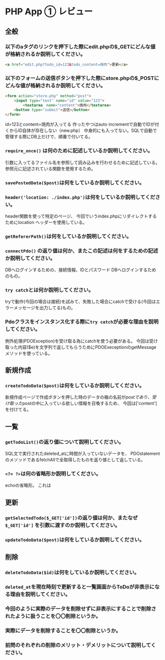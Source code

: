 # PHP App ① レビュー

## 全般

### 以下のaタグのリンクを押下した際にedit.phpの$_GETにどんな値が格納されるか説明してください。

```html
<a href="edit.php?todo_id=123&todo_content=焼肉">更新</a>
```

### 以下のフォームの送信ボタンを押下した際にstore.phpの$_POSTにどんな値が格納されるか説明してください。

```html
<form action="store.php" method="post">
    <input type="text" name="id" value="123">
		<textarea　name="content">焼肉</textarea>
    <button type="submit">送信</button>
</form>
```
id=123とcontent=焼肉が入ってる
作ったやつはauto incrementで自動でIDが付くからID自体が存在しない（new.php）
中身的にも入ってない。SQLで自動で管理する際にDB上だけで、順番で付いてる。

### `require_once()` は何のために記述しているか説明してください。
引数に入ってるファイル名を参照して読み込みを行わせるために記述している。
参照元に記述されている関数を使用するため。

### `savePostedData($post)`は何をしているか説明してください。

### `header('location: ./index.php')`は何をしているか説明してください。
header関数を使って特定のページ、
今回でいうindex.phpにリダイレクトするためにlocation ヘッダーを使用している。

### `getRefererPath()`は何をしているか説明してください。

### `connectPdo()` の返り値は何か、またこの記述は何をするための記述か説明してください。
DBへログインするための、接続情報、IDとパスワード
DBへログインするためのもの。

### `try catch`とは何か説明してください。
tryで動作(今回の場合は接続)を試みて、失敗した場合にcatchで受ける(今回はエラーメッセージを出力してる)もの。

### Pdoクラスをインスタンス化する際に`try catch`が必要な理由を説明してください。
例外処理(PDOException)を受け取る為にcatchを使う必要がある。
今回は受け取った内容($e)を文字列で返してもらうためにPDOExeceptionのgetMessageメソッドを使っている。

## 新規作成

### `createTodoData($post)`は何をしているか説明してください。
新規作成ページで作成ボタンを押した時のデータの箱の名前が$postであり、
受け取った$postの中に入っている欲しい情報を召喚するため、
今回は['content']を付けてる。

## 一覧

### `getTodoList()`の返り値について説明してください。
SQL文で実行されたdeleted_atに時間が入っていないデータを、
PDOstatementのメソッドであるfetchAllで全取得したものを返り値として返している。

### `<?= ?>`は何の省略形か説明してください。
echoの省略形。
これは
<?php
function(){
  ここに記載する場合は普通にechoでいいのだろうか。
  この書き方はしないでくれとの事だが、知識的な質問である。
}
?>
## 更新

### `getSelectedTodo($_GET['id'])`の返り値は何か、またなぜ`$_GET['id']` を引数に渡すのか説明してください。

### `updateTodoData($post)`は何をしているか説明してください。

## 削除

### `deleteTodoData($id)`は何をしているか説明してください。

### `deleted_at`を現在時刻で更新すると一覧画面からToDoが非表示になる理由を説明してください。

### 今回のように実際のデータを削除せずに非表示にすることで削除されたように扱うことを〇〇削除というか。

### 実際にデータを削除することを〇〇削除というか。

### 前問のそれぞれの削除のメリット・デメリットについて説明してください。
